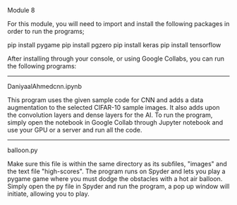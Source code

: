 Module 8

For this module, you will need to import and install the following packages in order to run the programs;

pip install pygame
pip install pgzero
pip install keras
pip install tensorflow 


After installing through your console, or using Google Collabs, you can run the following programs:
*******************************************************************************************************
DaniyaalAhmedcnn.ipynb

This program uses the given sample code for CNN and adds a data augmentation to the selected CIFAR-10
sample images. It also adds upon the convolution layers and dense layers for the AI. To run the program,
simply open the notebook in Google Collab through Jupyter notebook and use your GPU or a server 
and run all the code.
*********************************************************************************************************
balloon.py

Make sure this file is within the same directory as its subfiles, "images" and the text file "high-scores".
The program runs on Spyder and lets you play a pygame game where you must dodge the obstacles with a hot 
air balloon. Simply open the py file in Spyder and run the program, a pop up window will initiate, allowing
you to play.


